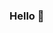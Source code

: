 ### Hello 👋

<!--
**JuanManuelA12/JuanManuelA12** is a ✨ _special_ ✨ repository because its `README.md` (this file) appears on your GitHub profile.

Here are some ideas to get you started:

- 🔭 I’m currently working on: web application to increase efficiency in family farming
- 🌱 I’m currently learning: Next, Php, data modeling
- 🤔 I’m looking for help with: database administration
- 💬 Ask me about: Developer web full stack
- 📫 How to reach me: email: aguirre.juanmanuel029@gmail.com

-->
